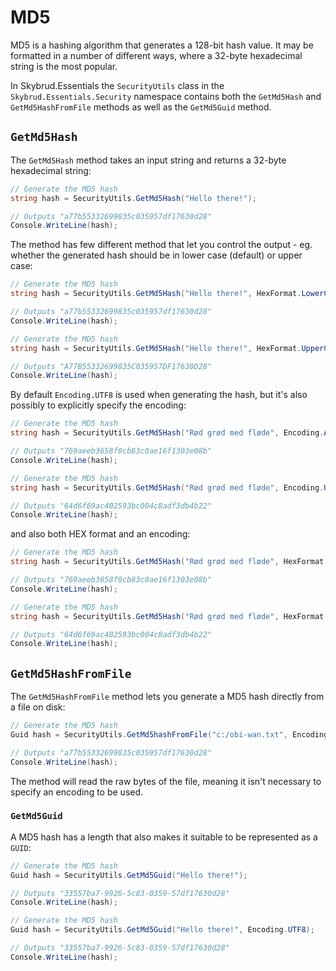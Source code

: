 # MD5

MD5 is a hashing algorithm that generates a 128-bit hash value. It may be formatted in a number of different ways, where a 32-byte hexadecimal string is the most popular.

In Skybrud.Essentials the `SecurityUtils` class in the `Skybrud.Essentials.Security` namespace contains both the `GetMd5Hash` and `GetMd5HashFromFile`  methods as well as the `GetMd5Guid` method.

## `GetMd5Hash`

The `GetMd5Hash` method takes an input string and returns a 32-byte hexadecimal string:

```csharp
// Generate the MD5 hash
string hash = SecurityUtils.GetMd5Hash("Hello there!");

// Outputs "a77b55332699835c035957df17630d28"
Console.WriteLine(hash);
```

The method has few different method that let you control the output - eg. whether the generated hash should be in lower case (default) or upper case:

```csharp
// Generate the MD5 hash
string hash = SecurityUtils.GetMd5Hash("Hello there!", HexFormat.LowerCase);

// Outputs "a77b55332699835c035957df17630d28"
Console.WriteLine(hash);
```

```csharp
// Generate the MD5 hash
string hash = SecurityUtils.GetMd5Hash("Hello there!", HexFormat.UpperCase);

// Outputs "A77B55332699835C035957DF17630D28"
Console.WriteLine(hash);
```

By default `Encoding.UTF8` is used when generating the hash, but it's also possibly to explicitly specify the encoding:

```csharp
// Generate the MD5 hash
string hash = SecurityUtils.GetMd5Hash("Rød grød med fløde", Encoding.ASCII));

// Outputs "769aeeb3658f0cb83c0ae16f1303e08b"
Console.WriteLine(hash);
```

```csharp
// Generate the MD5 hash
string hash = SecurityUtils.GetMd5Hash("Rød grød med fløde", Encoding.UTF8));

// Outputs "64d6f69ac402593bc004c8adf3db4b22"
Console.WriteLine(hash);
```

and also both HEX format and an encoding:

```csharp
// Generate the MD5 hash
string hash = SecurityUtils.GetMd5Hash("Rød grød med fløde", HexFormat.LowerCase, Encoding.ASCII));

// Outputs "769aeeb3658f0cb83c0ae16f1303e08b"
Console.WriteLine(hash);
```

```csharp
// Generate the MD5 hash
string hash = SecurityUtils.GetMd5Hash("Rød grød med fløde", HexFormat.LowerCase, Encoding.UTF8));

// Outputs "64d6f69ac402593bc004c8adf3db4b22"
Console.WriteLine(hash);
```

## `GetMd5HashFromFile`

The `GetMd5HashFromFile` method lets you generate a MD5 hash directly from a file on disk:

```csharp
// Generate the MD5 hash
Guid hash = SecurityUtils.GetMd5hashFromFile("c:/obi-wan.txt", Encoding.UTF8);

// Outputs "a77b55332699835c035957df17630d28"
Console.WriteLine(hash);
```

The method will read the raw bytes of the file, meaning it isn't necessary to specify an encoding to be used.

### `GetMd5Guid`

A MD5 hash has a length that also makes it suitable to be represented as a `GUID`:

```csharp
// Generate the MD5 hash
Guid hash = SecurityUtils.GetMd5Guid("Hello there!");

// Outputs "33557ba7-9926-5c83-0359-57df17630d28"
Console.WriteLine(hash);
```

```csharp
// Generate the MD5 hash
Guid hash = SecurityUtils.GetMd5Guid("Hello there!", Encoding.UTF8);

// Outputs "33557ba7-9926-5c83-0359-57df17630d28"
Console.WriteLine(hash);
```

